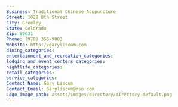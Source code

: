 ```yaml
---
Business: Traditional Chinese Acupuncture
Street: 1028 8th Street
City: Greeley
State: Colorado
Zip: 80631
Phone: (970) 356-9803
Website: http://garyliscum.com
dining_categories: 
entertainment_and_recreation_categories: 
lodging_and_event_centers_categories: 
nightlife_categories: 
retail_categories: 
service_categories: 
Contact_Name: Gary Liscum
Contact_Email: Garyliscum@msn.com
Logo_image_path: assets/images/directory/directory-default.png
---
```

